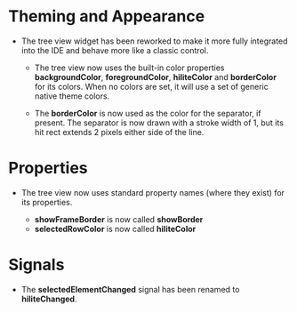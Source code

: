 # Theming and Appearance

* The tree view widget has been reworked to make it more fully
  integrated into the IDE and behave more like a classic control.

  * The tree view now uses the built-in color properties
    **backgroundColor**, **foregroundColor**, **hiliteColor** and
    **borderColor** for its colors.  When no colors are set, it will use
    a set of generic native theme colors.

  * The **borderColor** is now used as the color for the separator, if
    present. The separator is now drawn with a stroke width of 1, but
    its hit rect extends 2 pixels either side of the line.

# Properties

* The tree view now uses standard property names (where they exist) for 
  its properties.

  * **showFrameBorder** is now called **showBorder**
  * **selectedRowColor** is now called **hiliteColor**

# Signals

* The **selectedElementChanged** signal has been renamed to
  **hiliteChanged**.
